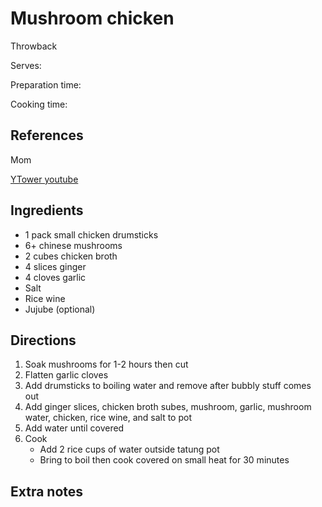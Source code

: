 # Mushroom chicken

Throwback

Serves:

Preparation time:

Cooking time:

## References

Mom

[YTower youtube](https://www.youtube.com/watch?v=GOa40DMbBtA)

## Ingredients

- 1 pack small chicken drumsticks
- 6+ chinese mushrooms
- 2 cubes chicken broth
- 4 slices ginger
- 4 cloves garlic
- Salt
- Rice wine
- Jujube (optional)

## Directions

1. Soak mushrooms for 1-2 hours then cut
2. Flatten garlic cloves
3. Add drumsticks to boiling water and remove after bubbly stuff comes out
4. Add ginger slices, chicken broth subes, mushroom, garlic, mushroom water, chicken, rice wine, and salt to pot
5. Add water until covered
6. Cook
   - Add 2 rice cups of water outside tatung pot
   - Bring to boil then cook covered on small heat for 30 minutes

## Extra notes
